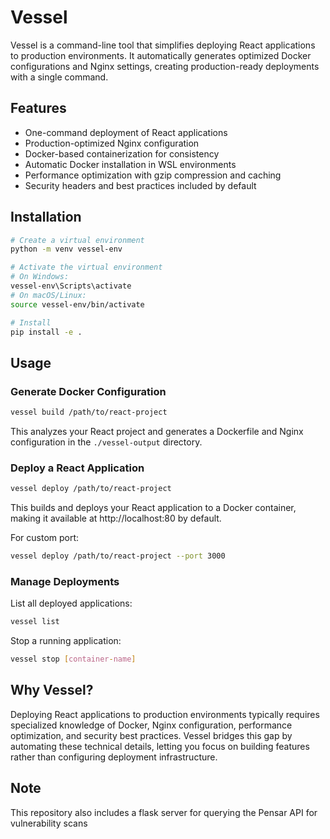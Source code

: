 # Vessel

Vessel is a command-line tool that simplifies deploying React applications to production environments. It automatically generates optimized Docker configurations and Nginx settings, creating production-ready deployments with a single command.

## Features

- One-command deployment of React applications
- Production-optimized Nginx configuration
- Docker-based containerization for consistency
- Automatic Docker installation in WSL environments
- Performance optimization with gzip compression and caching
- Security headers and best practices included by default

## Installation

```bash
# Create a virtual environment
python -m venv vessel-env

# Activate the virtual environment
# On Windows:
vessel-env\Scripts\activate
# On macOS/Linux:
source vessel-env/bin/activate

# Install
pip install -e .
```

## Usage

### Generate Docker Configuration

```bash
vessel build /path/to/react-project
```

This analyzes your React project and generates a Dockerfile and Nginx configuration in the `./vessel-output` directory.

### Deploy a React Application

```bash
vessel deploy /path/to/react-project
```

This builds and deploys your React application to a Docker container, making it available at http://localhost:80 by default.

For custom port:

```bash
vessel deploy /path/to/react-project --port 3000
```

### Manage Deployments

List all deployed applications:

```bash
vessel list
```

Stop a running application:

```bash
vessel stop [container-name]
```

## Why Vessel?

Deploying React applications to production environments typically requires specialized knowledge of Docker, Nginx configuration, performance optimization, and security best practices. Vessel bridges this gap by automating these technical details, letting you focus on building features rather than configuring deployment infrastructure.

## Note

This repository also includes a flask server for querying the Pensar API for vulnerability scans